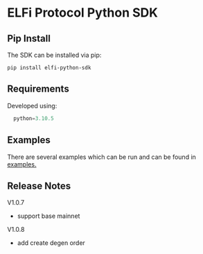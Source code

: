 # ELFi Protocol Python SDK

## Pip Install

The SDK can be installed via pip:

```
pip install elfi-python-sdk
```

## Requirements

Developed using:
```python
  python=3.10.5
```

## Examples

There are several examples which can be run and can be found in [examples.](https://github.com/0xCedar/elfi_python_sdk/blob/main/examples/)


## Release Notes

V1.0.7
- support base mainnet

V1.0.8
- add create degen order
